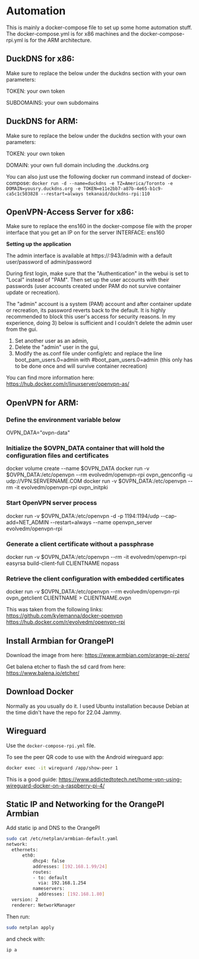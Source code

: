 # Automation
This is mainly a docker-compose file to set up some home automation stuff. The docker-compose.yml is for x86 machines and the docker-compose-rpi.yml is for the ARM architecture.

## DuckDNS for x86:

Make sure to replace the below under the duckdns section with your own parameters:

TOKEN: your own token

SUBDOMAINS: your own subdomains

## DuckDNS for ARM:

Make sure to replace the below under the duckdns section with your own parameters:

TOKEN: your own token

DOMAIN: your own full domain including the .duckdns.org

You can also just use the following docker run command instead of docker-compose:
```docker run -d --name=duckdns -e TZ=America/Toronto -e DOMAIN=yousry.duckdns.org -e TOKEN=e11e2bb7-a87b-4e65-b1c9-ca5c1c503828 --restart=always tekanaid/duckdns-rpi:110```

## OpenVPN-Access Server for x86:

Make sure to replace the ens160 in the docker-compose file with the proper interface that you get an IP on for the server
INTERFACE: ens160

__Setting up the application__

The admin interface is available at https://<ip>:943/admin with a default user/password of admin/password

During first login, make sure that the "Authentication" in the webui is set to "Local" instead of "PAM". Then set up the user accounts with their passwords (user accounts created under PAM do not survive container update or recreation).

The "admin" account is a system (PAM) account and after container update or recreation, its password reverts back to the default. It is highly recommended to block this user's access for security reasons. In my experience, doing 3) below is sufficient and I couldn't delete the admin user from the gui.
1) Set another user as an admin,
2) Delete the "admin" user in the gui,
3) Modify the as.conf file under config/etc and replace the line boot_pam_users.0=admin with #boot_pam_users.0=admin (this only has to be done once and will survive container recreation)

You can find more information here:
https://hub.docker.com/r/linuxserver/openvpn-as/

## OpenVPN for ARM:

### Define the environment variable below

OVPN_DATA="ovpn-data"

### Initialize the $OVPN_DATA container that will hold the configuration files and certificates
docker volume create --name $OVPN_DATA
docker run -v $OVPN_DATA:/etc/openvpn --rm evolvedm/openvpn-rpi ovpn_genconfig -u udp://VPN.SERVERNAME.COM
docker run -v $OVPN_DATA:/etc/openvpn --rm -it evolvedm/openvpn-rpi ovpn_initpki
### Start OpenVPN server process
docker run -v $OVPN_DATA:/etc/openvpn -d -p 1194:1194/udp --cap-add=NET_ADMIN --restart=always --name openvpn_server evolvedm/openvpn-rpi

### Generate a client certificate without a passphrase
docker run -v $OVPN_DATA:/etc/openvpn  --rm -it evolvedm/openvpn-rpi easyrsa build-client-full CLIENTNAME nopass

### Retrieve the client configuration with embedded certificates
docker run -v $OVPN_DATA:/etc/openvpn --rm evolvedm/openvpn-rpi ovpn_getclient CLIENTNAME > CLIENTNAME.ovpn

This was taken from the following links:
https://github.com/kylemanna/docker-openvpn
https://hub.docker.com/r/evolvedm/openvpn-rpi 

## Install Armbian for OrangePI

Download the image from here:
https://www.armbian.com/orange-pi-zero/

Get balena etcher to flash the sd card from here:
https://www.balena.io/etcher/

## Download Docker

Normally as you usually do it. I used Ubuntu installation because Debian at the time didn't have the repo for 22.04 Jammy.

## Wireguard

Use the `docker-compose-rpi.yml` file.

To see the peer QR code to use with the Android wireguard app:
```bash
docker exec -it wireguard /app/show-peer 1
```

This is a good guide:
https://www.addictedtotech.net/home-vpn-using-wireguard-docker-on-a-raspberry-pi-4/

## Static IP and Networking for the OrangePI Armbian

Add static ip and DNS to the OrangePI

```bash
sudo cat /etc/netplan/armbian-default.yaml
network:
  ethernets:
      eth0:
          dhcp4: false
          addresses: [192.168.1.99/24]
          routes:
          - to: default
            via: 192.168.1.254
          nameservers:
            addresses: [192.168.1.80]
  version: 2
  renderer: NetworkManager
```
  
  Then run:
  
  ```bash
  sudo netplan apply
  ```
  
  and check with:
  
  ```bash
  ip a
  ```
